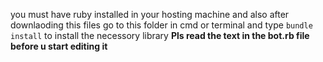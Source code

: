  you must have ruby installed in your hosting machine
 and also after downlaoding this files go to this folder in cmd or terminal and type `bundle install` to install the necessory library
 **Pls read the text in the bot.rb file before u start editing it**
